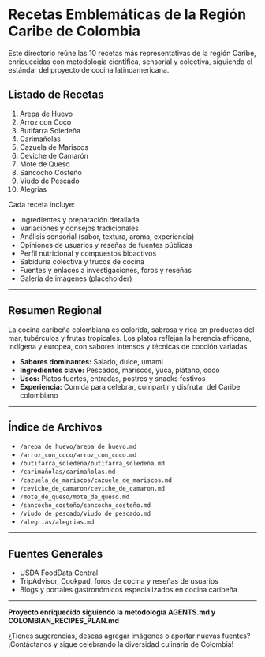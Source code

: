 # Recetas Emblemáticas de la Región Caribe de Colombia

Este directorio reúne las 10 recetas más representativas de la región Caribe, enriquecidas con metodología científica, sensorial y colectiva, siguiendo el estándar del proyecto de cocina latinoamericana.

## Listado de Recetas

1. Arepa de Huevo
2. Arroz con Coco
3. Butifarra Soledeña
4. Carimañolas
5. Cazuela de Mariscos
6. Ceviche de Camarón
7. Mote de Queso
8. Sancocho Costeño
9. Viudo de Pescado
10. Alegrias

Cada receta incluye:
- Ingredientes y preparación detallada
- Variaciones y consejos tradicionales
- Análisis sensorial (sabor, textura, aroma, experiencia)
- Opiniones de usuarios y reseñas de fuentes públicas
- Perfil nutricional y compuestos bioactivos
- Sabiduría colectiva y trucos de cocina
- Fuentes y enlaces a investigaciones, foros y reseñas
- Galería de imágenes (placeholder)

---

## Resumen Regional

La cocina caribeña colombiana es colorida, sabrosa y rica en productos del mar, tubérculos y frutas tropicales. Los platos reflejan la herencia africana, indígena y europea, con sabores intensos y técnicas de cocción variadas.

- **Sabores dominantes:** Salado, dulce, umami
- **Ingredientes clave:** Pescados, mariscos, yuca, plátano, coco
- **Usos:** Platos fuertes, entradas, postres y snacks festivos
- **Experiencia:** Comida para celebrar, compartir y disfrutar del Caribe colombiano

---

## Índice de Archivos

- `/arepa_de_huevo/arepa_de_huevo.md`
- `/arroz_con_coco/arroz_con_coco.md`
- `/butifarra_soledeña/butifarra_soledeña.md`
- `/carimañolas/carimañolas.md`
- `/cazuela_de_mariscos/cazuela_de_mariscos.md`
- `/ceviche_de_camaron/ceviche_de_camaron.md`
- `/mote_de_queso/mote_de_queso.md`
- `/sancocho_costeño/sancocho_costeño.md`
- `/viudo_de_pescado/viudo_de_pescado.md`
- `/alegrias/alegrias.md`

---

## Fuentes Generales

- USDA FoodData Central
- TripAdvisor, Cookpad, foros de cocina y reseñas de usuarios
- Blogs y portales gastronómicos especializados en cocina caribeña

---

**Proyecto enriquecido siguiendo la metodología AGENTS.md y COLOMBIAN_RECIPES_PLAN.md**

¿Tienes sugerencias, deseas agregar imágenes o aportar nuevas fuentes? ¡Contáctanos y sigue celebrando la diversidad culinaria de Colombia!
